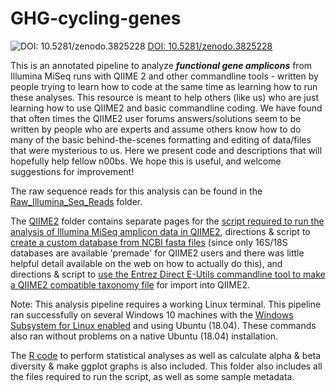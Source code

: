 # GHG-cycling-genes
![DOI: 10.5281/zenodo.3825228](https://zenodo.org/badge/DOI/10.5281/zenodo.3825228.svg) [DOI: 10.5281/zenodo.3825228](https://doi.org/10.5281/zenodo.3825228)

This is an annotated pipeline to analyze **_functional gene amplicons_** from Illumina MiSeq runs with QIIME 2 and other commandline tools - written by people trying to learn how to code at the same time as learning how to run these analyses. This resource is meant to help others  (like us) who are just learning how to use QIIME2 and basic commandline coding. We have found that often times the QIIME2 user forums answers/solutions seem to be written by people who are experts and assume others know how to do many of the basic behind-the-scenes formatting and editing of data/files that were mysterious to us. Here we present code and descriptions that will hopefully help fellow n00bs. We hope this is useful, and welcome suggestions for improvement!

The raw sequence reads for this analysis can be found in the [Raw_Illumina_Seq_Reads](https://github.com/alissacox/GHG-cycling-genes/tree/master/Raw_Illumina_Seq_Reads) folder.

The [QIIME2](https://github.com/alissacox/GHG-cycling-genes/tree/master/QIIME2) folder contains separate pages for the [script required to run the analysis of Illumina MiSeq amplicon data in QIIME2](https://github.com/alissacox/GHG-cycling-genes/blob/master/QIIME2/Analysis_pipeline.md), directions & script to [create a custom database from NCBI fasta files](https://github.com/alissacox/GHG-cycling-genes/blob/master/QIIME2/Custom_Database_Creation) (since only 16S/18S databases are available 'premade' for QIIME2 users and there was little helpful detail available on the web on how to actually do this), and directions & script to [use the Entrez Direct E-Utils commandline tool to make a QIIME2 compatible taxonomy file](https://github.com/alissacox/GHG-cycling-genes/blob/master/QIIME2/Custom_Database_Taxonomy) for import into QIIME2.

Note: This analysis pipeline requires a working Linux terminal. This pipeline ran successfully on several Windows 10 machines with the [Windows Subsystem for Linux enabled](https://www.windowscentral.com/install-windows-subsystem-linux-windows-10) and using Ubuntu (18.04). These commands also ran without problems on a native Ubuntu (18.04) installation.

The [R code](https://github.com/alissacox/GHG-cycling-genes/tree/master/R_code) to perform statistical analyses as well as calculate alpha & beta diversity & make ggplot graphs is also included. This folder also includes all the files required to run the script, as well as some sample metadata.
